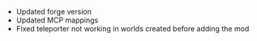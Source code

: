 - Updated forge version
- Updated MCP mappings
- Fixed teleporter not working in worlds created before adding the mod